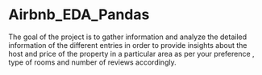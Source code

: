 # Airbnb_EDA_Pandas
The goal of the project is to gather information and analyze the detailed information of the different entries in order to provide insights about the host and price of the property in a particular area as per your preference , type of rooms and number of reviews accordingly.
